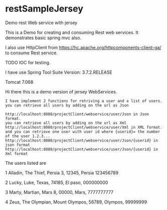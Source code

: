 # restSampleJersey
Demo rest Web service with jersey

This is a Demo for creating and consuming Rest web services.
It demonstrates basic spring mvc also.

I also use HttpClient from  https://hc.apache.org/httpcomponents-client-ga/ to consume  Rest service. 

TODO IOC for testing.

I have use 
Spring Tool Suite 
Version: 3.7.2.RELEASE

Tomcat 7.068 

Hi there this is a demo version of jersey WebServices.

    I have implement 2 functions for retriving a user and a list of users.
    you can retrieve all users by adding on the url as Json

    http://localhost:8080/projectClient/webservice/user/Json in Json format.
    you can retrieve all users by adding on the url as Xml
    http://localhost:8080/projectClient/webservice/user/Xml in XML format.
    and you can retrieve one user with user id where {userid}= the number of the user 1.2.3...
    http://localhost:8080/projectClient/webservice/user/Json/{userid} in json format
    http://localhost:8080/projectClient/webservice/user/Json/{userid} in Xml format 

The users listed are

  1  Alladin, The Thief, Persia 3, 12345, Persia 123456789

  2  Lucky, Luke, Texas, 74185, El paso, 000000000

  3  Marty, Martian, Mars 8, 00000, Mars, 7777777777

  4  Zeus, The Olympian, Mount Olympos, 56789, Olympos, 99999999



